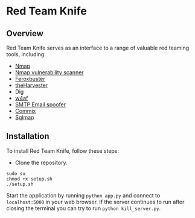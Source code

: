 # Red Team Knife


## Overview
Red Team Knife serves as an interface to a range of valuable red teaming tools, including:

- [Nmap](https://github.com/nmap/nmap)
- [Nmap vulnerability scanner](https://github.com/vulnersCom/nmap-vulners.git)
- [Feroxbuster](https://github.com/epi052/feroxbuster)
- [theHarvester](https://gitlab.com/kalilinux/packages/theharvester)
- Dig
- [w4af](https://github.com/w4af/w4af)
- [SMTP Email spoofer](https://github.com/mikechabot/smtp-email-spoofer-py)
- [Commix](https://github.com/commixproject/commix)
- [Sqlmap](https://github.com/sqlmapproject/sqlmap)

## Installation
To install Red Team Knife, follow these steps:

- Clone the repository.
```
sudo su
chmod +x setup.sh
./setup.sh
```
Start the application by running ```python app.py``` and connect to ```localhost:5000``` in your web browser.
If the server continues to run after closing the terminal you can try to run ```python kill_server.py```.
